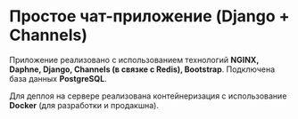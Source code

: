 # Простое чат-приложение (Django + Channels)

Приложение реализовано с использованием технологий **NGINX, Daphne, Django, Channels (в связке с Redis), Bootstrap**. Подключена база данных **PostgreSQL**.

Для деплоя на сервере реализована контейнеризация с использование **Docker** (для разработки и продакшна).

